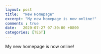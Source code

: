 ```yaml
---
layout: post
title:  "New Homepage"
excerpt: "My new homepage is now online!"
comments : true
date:   2020-07-27 07:30:00 +0800
categories: [TEST]
---
```

My new homepage is now online!